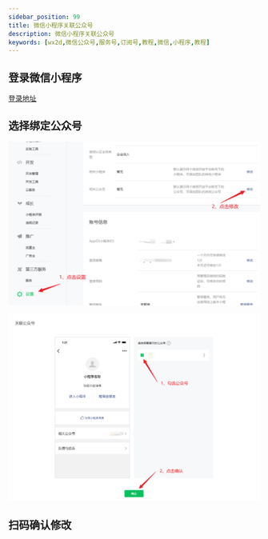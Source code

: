 ```yaml
---
sidebar_position: 99
title: 微信小程序关联公众号
description: 微信小程序关联公众号
keywords: [wx2d,微信公众号,服务号,订阅号,教程,微信,小程序,教程]
---
```


## 登录微信小程序

[登录地址](https://mp.weixin.qq.com/)

## 选择绑定公众号

![微信小程序定公众号](./img/related/related1.png)

![微信小程序定公众号](./img/related/related2.png)

## 扫码确认修改